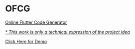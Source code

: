 # OFCG
<u>Online <u>F</u>lutter <u>C</u>ode <u>G</u>enerator

<i>* This work is only a technical expression of the project idea</i>

<a href="https://sujanavan.github.io/ofcg" >Click Here for Demo</a>
